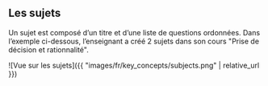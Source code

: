 ## Les sujets

Un sujet est composé d’un titre et d’une liste de questions ordonnées. Dans l’exemple ci-dessous, l’enseignant a créé 2 
sujets dans son cours "Prise de décision et rationnalité".

![Vue sur les sujets]({{ "images/fr/key_concepts/subjects.png" | relative_url }})
